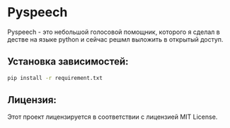 # Pyspeech
Pyspeech - это небольшой голосовой помощник, которого я сделал в дестве на языке python и сейчас решмл выложить в открытый доступ.



## Установка зависимостей:
```bash
pip install -r requirement.txt
```



## Лицензия:
Этот проект лицензируется в соответствии с лицензией MIT License.

